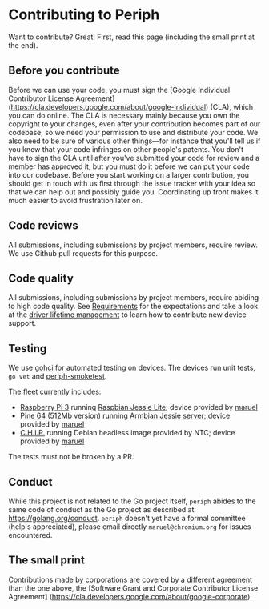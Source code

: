 # Contributing to Periph

Want to contribute? Great! First, read this page (including the small print at
the end).

## Before you contribute

Before we can use your code, you must sign the [Google Individual Contributor
License Agreement] (https://cla.developers.google.com/about/google-individual)
(CLA), which you can do online. The CLA is necessary mainly because you own the
copyright to your changes, even after your contribution becomes part of our
codebase, so we need your permission to use and distribute your code. We also
need to be sure of various other things—for instance that you'll tell us if you
know that your code infringes on other people's patents. You don't have to sign
the CLA until after you've submitted your code for review and a member has
approved it, but you must do it before we can put your code into our codebase.
Before you start working on a larger contribution, you should get in touch with
us first through the issue tracker with your idea so that we can help out and
possibly guide you. Coordinating up front makes it much easier to avoid
frustration later on.


## Code reviews

All submissions, including submissions by project members, require review. We
use Github pull requests for this purpose.


## Code quality

All submissions, including submissions by project members, require abiding to
high code quality. See [Requirements](README.md#requirements) for the
expectations and take a look at the [driver lifetime
management](README.md#driver-lifetime-management) to learn how to contribute new
device support.


## Testing

We use [gohci](https://github.com/maruel/gohci) for automated testing on
devices. The devices run unit tests, `go vet` and
[periph-smoketest](../../cmd/periph-smoketest).

The fleet currently includes:
- [Raspberry Pi 3](https://www.raspberrypi.org/) running [Raspbian Jessie
  Lite](https://www.raspberrypi.org/downloads/raspbian/); device provided by
  [maruel](https://github.com/maruel)
- [Pine 64](https://www.pine64.org/) (512Mb version) running [Armbian Jessie
  server](http://www.armbian.com/); device provided by
  [maruel](https://github.com/maruel)
- [C.H.I.P.](https://getchip.com/pages/chip) running Debian headless image
  provided by NTC; device provided by [maruel](https://github.com/maruel)

The tests must not be broken by a PR.


## Conduct

While this project is not related to the Go project itself, `periph` abides to
the same code of conduct as the Go project as described at
https://golang.org/conduct. `periph` doesn't yet have a formal committee (help's
appreciated), please email directly `maruel@chromium.org` for issues
encountered.


## The small print

Contributions made by corporations are covered by a different agreement than
the one above, the [Software Grant and Corporate Contributor License Agreement]
(https://cla.developers.google.com/about/google-corporate).
